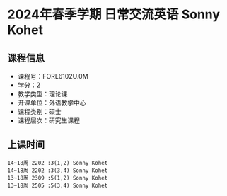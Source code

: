 # 2024年春季学期 日常交流英语 Sonny Kohet






## 课程信息

- 课程号：FORL6102U.0M
- 学分：2
- 教学类型：理论课
- 开课单位：外语教学中心
- 课程类别：硕士
- 课程层次：研究生课程

## 上课时间

```
14~18周 2202 :3(1,2) Sonny Kohet
14~18周 2202 :3(3,4) Sonny Kohet
13~18周 2309 :5(1,2) Sonny Kohet
13~18周 2505 :5(3,4) Sonny Kohet
```

